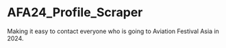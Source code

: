 # AFA24_Profile_Scraper
Making it easy to contact everyone who is going to Aviation Festival Asia in 2024.
